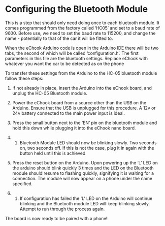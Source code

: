 # Configuring the Bluetooth Module

This is a step that should only need doing once to each bluetooth module. It comes programmed from the factory called ‘HC05’ and set to a baud rate of 9600. Before use, we need to set the baud rate to 115200, and change the name - potentially to that of the car it will be fitted to.

When the eChook Arduino code is open in the Arduino IDE there will be two tabs, the second of which will be called ‘configuration.h’. The first parameters in this file are the bluetooth settings. Replace eChook with whatever you want the car to be detected as on the phone

To transfer these settings from the Arduino to the HC-05 bluetooth module follow these steps:

1. If not already in place, insert the Arduino into the eChook board, and unplug the HC-05 Bluetooth module.

2. Power the eChook board from a source other than the USB on the Arduino. Ensure that the USB is unplugged for this procedure. A 12v or 24v battery connected to the main power input is ideal.

3. Press the small button next to the ‘EN’ pin on the bluetooth module and hold this down while plugging it into the eChook nano board.

4. 1. Bluetooth Module LED should now be blinking slowly. Two seconds on, two seconds off. If this is not the case, plug it in again with the button held until this is achieved.
5. Press the reset button on the Arduino. Upon powering up the ‘L’ LED on the arduino should blink quickly 3 times and the LED on the Bluetooth module should resume to flashing quickly, signifying it is waiting for a connection. The module will now appear on a phone under the name specified.

6. 1. If configuration has failed the ‘L’ LED on the Arduino will continue blinking and the Bluetooth module LED will keep blinking slowly. Attempt to run through the process again.

The board is now ready to be paired with a phone!

